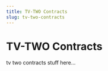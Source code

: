 ```yaml
---
title: TV-TWO Contracts
slug: tv-two-contracts
---
```


# TV-TWO Contracts

tv two contracts stuff here...